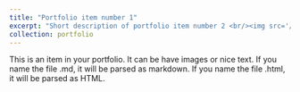 ```yaml
---
title: "Portfolio item number 1"
excerpt: "Short description of portfolio item number 2 <br/><img src='/images/michael.jpg'><img src='/images/theoffice_shot.jpg'>"
collection: portfolio
---
```


This is an item in your portfolio. It can be have images or nice text. If you name the file .md, it will be parsed as markdown. If you name the file .html, it will be parsed as HTML.
